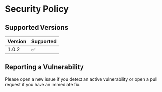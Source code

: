 # Security Policy

## Supported Versions

| Version | Supported          |
| ------- | ------------------ |
| 1.0.2   | :white_check_mark: |

## Reporting a Vulnerability

Please open a new issue if you detect an active vulnerability or open a pull request if you have an immediate fix.

